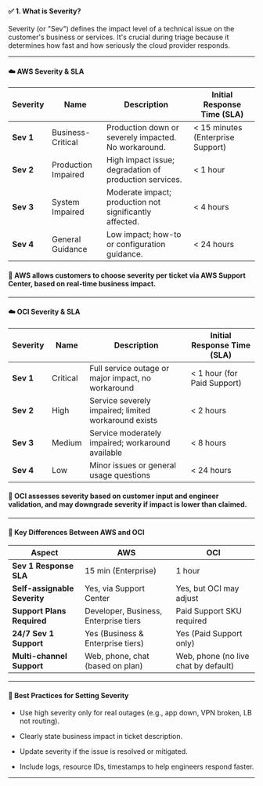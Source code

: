 
#### ✅ 1. What is Severity?

Severity (or "Sev") defines the impact level of a technical issue on the customer's business or services. 
It's crucial during triage because it determines how fast and how seriously the cloud provider responds.

---
#### ☁️ AWS Severity & SLA

| **Severity** | **Name**            | **Description**                                         | **Initial Response Time (SLA)**   |
| ------------ | ------------------- | ------------------------------------------------------- | --------------------------------- |
| **Sev 1**    | Business-Critical   | Production down or severely impacted. No workaround.    | < 15 minutes (Enterprise Support) |
| **Sev 2**    | Production Impaired | High impact issue; degradation of production services.  | < 1 hour                          |
| **Sev 3**    | System Impaired     | Moderate impact; production not significantly affected. | < 4 hours                         |
| **Sev 4**    | General Guidance    | Low impact; how-to or configuration guidance.           | < 24 hours                        |

#### 🧠 AWS allows customers to choose severity per ticket via AWS Support Center, based on real-time business impact.
---

#### ☁️ OCI Severity & SLA

| **Severity** | **Name** | **Description**                                      | **Initial Response Time (SLA)** |
| ------------ | -------- | ---------------------------------------------------- | ------------------------------- |
| **Sev 1**    | Critical | Full service outage or major impact, no workaround   | < 1 hour (for Paid Support)     |
| **Sev 2**    | High     | Service severely impaired; limited workaround exists | < 2 hours                       |
| **Sev 3**    | Medium   | Service moderately impaired; workaround available    | < 8 hours                       |
| **Sev 4**    | Low      | Minor issues or general usage questions              | < 24 hours                      |

#### 🧠 OCI assesses severity based on customer input and engineer validation, and may downgrade severity if impact is lower than claimed.

---

####  🎯 Key Differences Between AWS and OCI

| **Aspect**                   | **AWS**                               | **OCI**                              |
| ---------------------------- | ------------------------------------- | ------------------------------------ |
| **Sev 1 Response SLA**       | 15 min (Enterprise)                   | 1 hour                               |
| **Self-assignable Severity** | Yes, via Support Center               | Yes, but OCI may adjust              |
| **Support Plans Required**   | Developer, Business, Enterprise tiers | Paid Support SKU required            |
| **24/7 Sev 1 Support**       | Yes (Business & Enterprise tiers)     | Yes (Paid Support only)              |
| **Multi-channel Support**    | Web, phone, chat (based on plan)      | Web, phone (no live chat by default) |

---

#### 📌 Best Practices for Setting Severity

- Use high severity only for real outages (e.g., app down, VPN broken, LB not routing).

- Clearly state business impact in ticket description.

- Update severity if the issue is resolved or mitigated.

- Include logs, resource IDs, timestamps to help engineers respond faster.

---
